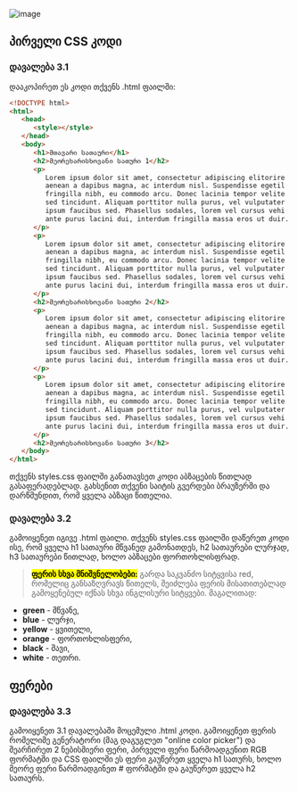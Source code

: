 ![image](https://user-images.githubusercontent.com/25004586/197330931-bfe2b85e-4ed5-48e4-a3e4-bbfeb114d563.png)

## პირველი CSS კოდი

### დავალება 3.1

დააკოპირეთ ეს კოდი თქვენს .html ფაილში:


```html
<!DOCTYPE html>
<html>
   <head>
      <style></style>
   </head>
   <body>
      <h1>მთავარი სათაური</h1>
      <h2>მეორეხარისხოვანი სათური 1</h2>
      <p>
         Lorem ipsum dolor sit amet, consectetur adipiscing elitorire
         aenean a dapibus magna, ac interdum nisl. Suspendisse egetil
         fringilla nibh, eu commodo arcu. Donec lacinia tempor velite
         sed tincidunt. Aliquam porttitor nulla purus, vel vulputater
         ipsum faucibus sed. Phasellus sodales, lorem vel cursus vehi
         ante purus lacini dui, interdum fringilla massa eros ut duir.
      </p>
      <p>
         Lorem ipsum dolor sit amet, consectetur adipiscing elitorire
         aenean a dapibus magna, ac interdum nisl. Suspendisse egetil
         fringilla nibh, eu commodo arcu. Donec lacinia tempor velite
         sed tincidunt. Aliquam porttitor nulla purus, vel vulputater
         ipsum faucibus sed. Phasellus sodales, lorem vel cursus vehi
         ante purus lacini dui, interdum fringilla massa eros ut duir.
      </p>
      <h2>მეორეხარისხოვანი სათური 2</h2>
      <p>
         Lorem ipsum dolor sit amet, consectetur adipiscing elitorire
         aenean a dapibus magna, ac interdum nisl. Suspendisse egetil
         fringilla nibh, eu commodo arcu. Donec lacinia tempor velite
         sed tincidunt. Aliquam porttitor nulla purus, vel vulputater
         ipsum faucibus sed. Phasellus sodales, lorem vel cursus vehi
         ante purus lacini dui, interdum fringilla massa eros ut duir.
      </p>
      <p>
         Lorem ipsum dolor sit amet, consectetur adipiscing elitorire
         aenean a dapibus magna, ac interdum nisl. Suspendisse egetil
         fringilla nibh, eu commodo arcu. Donec lacinia tempor velite
         sed tincidunt. Aliquam porttitor nulla purus, vel vulputater
         ipsum faucibus sed. Phasellus sodales, lorem vel cursus vehi
         ante purus lacini dui, interdum fringilla massa eros ut duir.
      </p>
      <h2>მეორეხარისხოვანი სათური 3</h2>
   </body>
</html>
```

თქვენს styles.css ფაილში განათავსეთ კოდი აბზაცების წითლად გასაფერადებლად. გახსენით თქვენი საიტის გვერდები ბრაუზერში და დარწმუნდით, რომ ყველა აბზაცი წითელია.

### დავალება 3.2

გამოიყენეთ იგივე .html ფაილი. თქვენს styles.css ფაილში დაწერეთ კოდი ისე, რომ ყველა h1 სათაური მწვანედ გამონათდეს, h2 სათაურები ლურჯად, h3 სათაურები წითლად, ხოლო აბზაცები ფორთოხლისფრად.


><mark>**ფერის სხვა მნიშვნელობები:**</mark> 
გარდა საკვანძო სიტყვისა red, რომელიც განსაზღვრავს წითელს, შეიძლება ფერის მისათითებლად გამოყენებულ იქნას სხვა ინგლისური სიტყვები. მაგალითად:


- **green** - მწვანე,
- **blue** - ლურჯი, 
- **yellow**  - ყვითელი, 
- **orange**  - ფორთოხლისფერი, 
- **black**  - შავი, 
- **white**  - თეთრი.

## ფერები

### დავალება 3.3

გამოიყენეთ 3.1 დავალებაში მოცემული .html კოდი. გამოიყენეთ ფერის რომელიმე გენერატორი (მაგ დაგუგლეთ "online color picker") და შეარჩირეთ 2 ნებისმიერი ფერი, პირველი ფერი წარმოადგენით RGB ფორმატში და CSS ფაილში ეს ფერი გაუწერეთ ყველა h1 სათურს, ხოლო მეორე ფერი წარმოადგინეთ # ფორმატში და გაუწერეთ ყველა h2 სათაურს.
